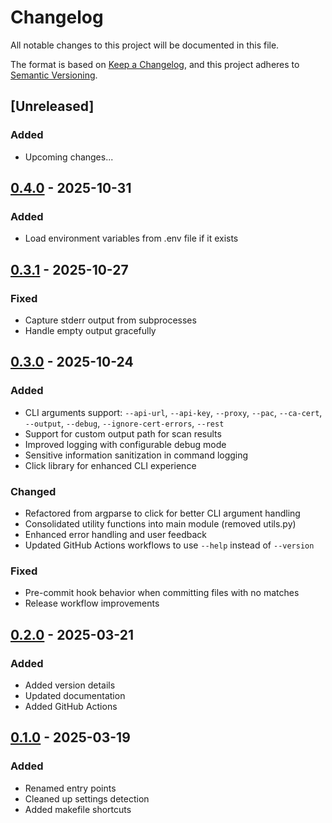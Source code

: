 # Changelog

All notable changes to this project will be documented in this file.

The format is based on [Keep a Changelog](https://keepachangelog.com/en/1.0.0/),
and this project adheres to [Semantic Versioning](https://semver.org/spec/v2.0.0.html).

## [Unreleased]
### Added
- Upcoming changes...

## [0.4.0] - 2025-10-31
### Added
- Load environment variables from .env file if it exists

## [0.3.1] - 2025-10-27
### Fixed
- Capture stderr output from subprocesses
- Handle empty output gracefully

## [0.3.0] - 2025-10-24
### Added
- CLI arguments support: `--api-url`, `--api-key`, `--proxy`, `--pac`, `--ca-cert`, `--output`, `--debug`, `--ignore-cert-errors`, `--rest`
- Support for custom output path for scan results
- Improved logging with configurable debug mode
- Sensitive information sanitization in command logging
- Click library for enhanced CLI experience

### Changed
- Refactored from argparse to click for better CLI argument handling
- Consolidated utility functions into main module (removed utils.py)
- Enhanced error handling and user feedback
- Updated GitHub Actions workflows to use `--help` instead of `--version`

### Fixed
- Pre-commit hook behavior when committing files with no matches
- Release workflow improvements

## [0.2.0] - 2025-03-21
### Added
- Added version details
- Updated documentation
- Added GitHub Actions

## [0.1.0] - 2025-03-19
### Added
- Renamed entry points
- Cleaned up settings detection
- Added makefile shortcuts

[0.1.0]: https://github.com/scanoss/pre-commit-hooks/compare/v0.0.1...v0.1.0
[0.2.0]: https://github.com/scanoss/pre-commit-hooks/compare/v0.1.0...v0.2.0
[0.3.0]: https://github.com/scanoss/pre-commit-hooks/compare/v0.2.0...v0.3.0
[0.3.1]: https://github.com/scanoss/pre-commit-hooks/compare/v0.3.0...v0.3.1
[0.4.0]: https://github.com/scanoss/pre-commit-hooks/compare/v0.3.1...v0.4.0
